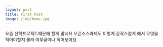 ```yaml
--- 
layout: post
title: First Post
image: /img/home.jpg
---
```


요즘 산학프로젝트때문에 할게 많네요 오픈소스과제도 이렇게 갑작스럽게 해서 무엇을 적어야할지 몰라 아무글이나 적어보아요
